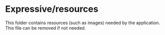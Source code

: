 # Expressive/resources

This folder contains resources (such as images) needed by the application. This file can
be removed if not needed.
